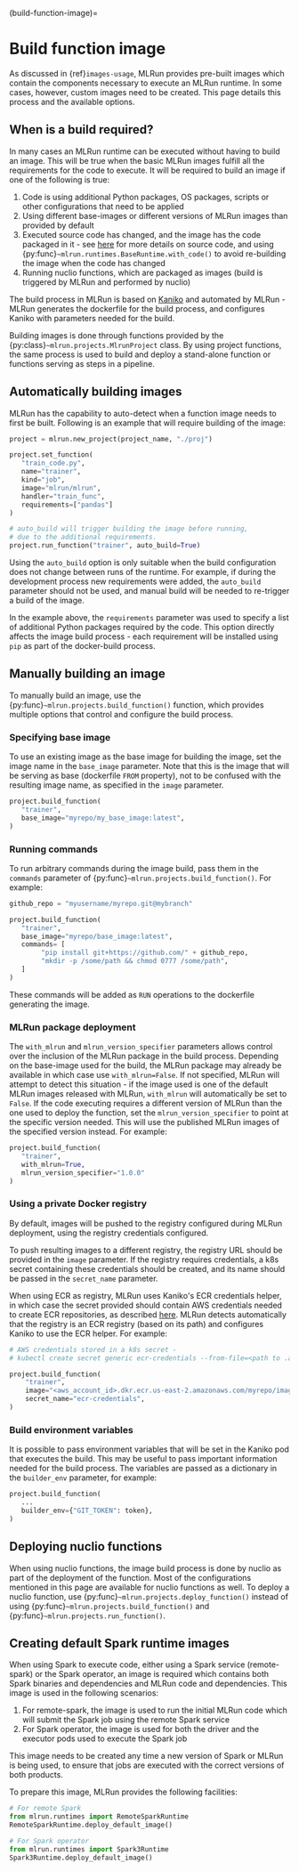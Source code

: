 (build-function-image)=
# Build function image

As discussed in {ref}`images-usage`, MLRun provides pre-built images which contain the components necessary to execute
an MLRun runtime. In some cases, however, custom images need to be created. 
This page details this process and the available options.

## When is a build required?

In many cases an MLRun runtime can be executed without having to build an image. This will be true when
the basic MLRun images fulfill all the requirements for the code to execute. It will be required to build an image 
if one of the following is true:

1. Code is using additional Python packages, OS packages, scripts or other configurations that need to be applied
2. Using different base-images or different versions of MLRun images than provided by default
3. Executed source code has changed, and the image has the code packaged in it - see
   [here](mlrun_jobs.html#deploy-build-the-function-container) for more details on source code, and using 
   {py:func}`~mlrun.runtimes.BaseRuntime.with_code()` to avoid re-building the image when the code has changed
4. Running nuclio functions, which are packaged as images (build is triggered by MLRun and performed by nuclio)

The build process in MLRun is based on [Kaniko](https://github.com/GoogleContainerTools/kaniko) and automated by MLRun -
MLRun generates the dockerfile for the build process, and configures Kaniko with parameters needed for the build.

Building images is done through functions provided by the {py:class}`~mlrun.projects.MlrunProject` class. By using 
project functions, the same process is used to build and deploy a stand-alone function or functions serving as steps 
in a pipeline.

## Automatically building images
MLRun has the capability to auto-detect when a function image needs to first be built. Following is an example that
will require building of the image:

```python
project = mlrun.new_project(project_name, "./proj")

project.set_function(
   "train_code.py", 
   name="trainer",
   kind="job",
   image="mlrun/mlrun",
   handler="train_func",
   requirements=["pandas"]
)

# auto_build will trigger building the image before running, 
# due to the additional requirements.
project.run_function("trainer", auto_build=True)
```

Using the `auto_build` option is only suitable when the build configuration does not change between runs of the
runtime. For example, if during the development process new requirements were added, the `auto_build` parameter should
not be used, and manual build will be needed to re-trigger a build of the image.

In the example above, the `requirements` parameter was used to specify a list of additional Python packages required by
the code. This option directly affects the image build process - each requirement will be installed using `pip` as 
part of the docker-build process.


## Manually building an image

To manually build an image, use the {py:func}`~mlrun.projects.build_function()` function, which provides multiple 
options that control and configure the build process.

### Specifying base image
To use an existing image as the base image for building the image, set the image name in the `base_image` parameter.
Note that this is the image that will be serving as base (dockerfile `FROM` property), not to be confused with the 
resulting image name, as specified in the `image` parameter.

```python
project.build_function(
   "trainer",
   base_image="myrepo/my_base_image:latest",
)
```

### Running commands
To run arbitrary commands during the image build, pass them in the `commands` parameter of 
{py:func}`~mlrun.projects.build_function()`. For example:

```python
github_repo = "myusername/myrepo.git@mybranch"

project.build_function(
   "trainer",
   base_image="myrepo/base_image:latest",
   commands= [
        "pip install git+https://github.com/" + github_repo,
        "mkdir -p /some/path && chmod 0777 /some/path",    
   ]
)
```

These commands will be added as `RUN` operations to the dockerfile generating the image.

### MLRun package deployment
The `with_mlrun` and `mlrun_version_specifier` parameters allows control over the inclusion of the MLRun package in the
build process. Depending on the base-image used for the build, the MLRun package may already be available in which 
case use `with_mlrun=False`. If not specified, MLRun will attempt to detect this situation - if the image used is one 
of the default MLRun images released with MLRun, `with_mlrun` will automatically be set to `False`.
If the code executing requires a different version of MLRun than the one used to deploy the function, 
set the `mlrun_version_specifier` to point at the specific version needed. This will use the published MLRun images
of the specified version instead. 
For example:

```python
project.build_function(
   "trainer",
   with_mlrun=True,
   mlrun_version_specifier="1.0.0"
)
```

### Using a private Docker registry
By default, images will be pushed to the registry configured during MLRun deployment, using the registry credentials 
configured. 

To push resulting images to a different registry, the registry URL should be provided in the `image` parameter. If
the registry requires credentials, a k8s secret containing these credentials should be created, and its name should be
passed in the `secret_name` parameter.

When using ECR as registry, MLRun uses Kaniko's ECR credentials helper, in which case the secret provided should contain
AWS credentials needed to create ECR repositories, as described [here](https://github.com/GoogleContainerTools/kaniko#pushing-to-amazon-ecr).
MLRun detects automatically that the registry is an ECR registry (based on its path) and configures Kaniko to
use the ECR helper. For example:

```python
# AWS credentials stored in a k8s secret -
# kubectl create secret generic ecr-credentials --from-file=<path to .aws/credentials>

project.build_function(
    "trainer",
    image="<aws_account_id>.dkr.ecr.us-east-2.amazonaws.com/myrepo/image:v1",
    secret_name="ecr-credentials",
)
```

### Build environment variables
It is possible to pass environment variables that will be set in the Kaniko pod that executes the build. This 
may be useful to pass important information needed for the build process. The variables are passed as a dictionary in
the `builder_env` parameter, for example:

```python
project.build_function(
   ...
   builder_env={"GIT_TOKEN": token},
)
```

## Deploying nuclio functions
When using nuclio functions, the image build process is done by nuclio as part of the deployment of the function. 
Most of the configurations mentioned in this page are available for nuclio functions as well. To deploy a nuclio 
function, use {py:func}`~mlrun.projects.deploy_function()` instead of using 
{py:func}`~mlrun.projects.build_function()` and {py:func}`~mlrun.projects.run_function()`.

## Creating default Spark runtime images
When using Spark to execute code, either using a Spark service (remote-spark) or the Spark operator, an image is 
required which contains both Spark binaries and dependencies and MLRun code and dependencies. 
This image is used in the following scenarios:

1. For remote-spark, the image is used to run the initial MLRun code which will submit the Spark job using the 
   remote Spark service
2. For Spark operator, the image is used for both the driver and the executor pods used to execute the Spark job

This image needs to be created any time a new version of Spark or MLRun is being used, to ensure that jobs are executed
with the correct versions of both products.

To prepare this image, MLRun provides the following facilities:

```python
# For remote Spark
from mlrun.runtimes import RemoteSparkRuntime
RemoteSparkRuntime.deploy_default_image()

# For Spark operator
from mlrun.runtimes import Spark3Runtime
Spark3Runtime.deploy_default_image()
```
